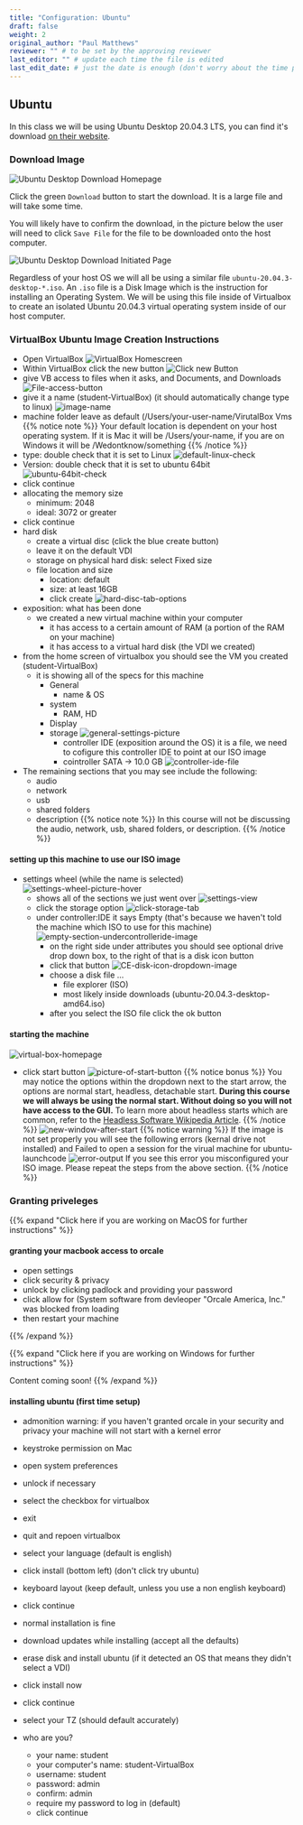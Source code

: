 ```yaml
---
title: "Configuration: Ubuntu"
draft: false
weight: 2
original_author: "Paul Matthews" 
reviewer: "" # to be set by the approving reviewer
last_editor: "" # update each time the file is edited
last_edit_date: # just the date is enough (don't worry about the time portion)
---
```


## Ubuntu

In this class we will be using Ubuntu Desktop 20.04.3 LTS, you can find it's download [on their website](https://ubuntu.com/download/desktop).

### Download Image

![Ubuntu Desktop Download Homepage](pictures/ubuntu-download-desktop.png)

Click the green `Download` button to start the download. It is a large file and will take some time.

You will likely have to confirm the download, in the picture below the user will need to click `Save File` for the file to be downloaded onto the host computer.

![Ubuntu Desktop Download Initiated Page](pictures/ubuntu-download.png)

Regardless of your host OS we will all be using a similar file `ubuntu-20.04.3-desktop-*.iso`. An `.iso` file is a Disk Image which is the instruction for installing an Operating System. We will be using this file inside of Virtualbox to create an isolated Ubuntu 20.04.3 virtual operating system inside of our host computer.

### VirtualBox Ubuntu Image Creation Instructions

- Open VirtualBox
![VirtualBox Homescreen](pictures/virtualbox-homepage.png?classes=border)
- Within VirtualBox click the new  button
![Click new Button](pictures/click-new-button.png?classes=border)
- give VB access to files when it asks, and Documents, and Downloads
![File-access-button](pictures/file-access-button.png?classes=border)
- give it a name (student-VirtualBox) (it should automatically change type to linux)
![image-name](pictures/image-name.png?classes=border)
- machine folder leave as default (/Users/your-user-name/VirutalBox Vms
{{% notice note %}}
Your default location is dependent on your host operating system. If it is Mac it will be /Users/your-name, if you are on Windows it will be /Wedontknow/something
{{% /notice %}}
- type: double check that it is set to Linux
![default-linux-check](pictures/default-linux-check.png?classes=border)
- Version: double check that it is set to ubuntu 64bit
![ubuntu-64bit-check](pictures/ubuntu-64bit-check.png?classes=border)
- click continue
- allocating the memory size
  - minimum: 2048
  - ideal: 3072 or greater
- click continue
- hard disk
  - create a virtual disc (click the blue create button)
  - leave it on the default VDI
  - storage on physical hard disk: select Fixed size
  - file location and size
    - location: default
    - size: at least 16GB
    - click create
![hard-disc-tab-options](pictures/hard-disc-tab-options.png?classes=border)
- exposition: what has been done
  - we created a new virtual machine within your computer
    - it has access to a certain amount of RAM (a portion of the RAM on your machine)
    - it has access to a virtual hard disk (the VDI we created)
- from the home screen of virtualbox you should see the VM you created (student-VirtualBox)
  - it is showing all of the specs for this machine
    - General
      - name & OS
    - system
      - RAM, HD    
    - Display
    - storage
![general-settings-picture](pictures/general-settings-picture.png?classes=border)
      - controller IDE (exposition around the OS) it is a file, we need to cofigure this controller IDE to point at our ISO image
      - cointroller SATA -> 10.0 GB
![controller-ide-file](pictures/controller-ide-file.png?classes=border)
 - The remaining sections that you may see include the following:
    - audio
    - network
    - usb
    - shared folders
    - description
{{% notice note %}}
In this course will not be discussing the audio, network, usb, shared folders, or description.
{{% /notice %}}

#### setting up this machine to use our ISO image

- settings wheel (while the name is selected)
![settings-wheel-picture-hover](pictures/settings-wheel-picture.png?classes=border)
  - shows all of the sections we just went over
![settings-view](pictures/settings-view.png?classes=border)
  - click the storage option
![click-storage-tab](pictures/click-storage-tab.png?classes=border)
  - under controller:IDE it says Empty (that's because we haven't told the machine which ISO to use for this machine)
![empty-section-undercontrolleride-image](pictures/empty-section-undercontrolleride-image.png?classes=border)
    - on the right side under attributes you should see optional drive drop down box, to the right of that is a disk icon button
    - click that button
![CE-disk-icon-dropdown-image](pictures/CE-disk-icon-dropdown-image.png?classes=border)
    - choose a disk file ...
      - file explorer (ISO)
      - most likely inside downloads (ubuntu-20.04.3-desktop-amd64.iso)
    - after you select the ISO file click the ok button



#### starting the machine

![virtual-box-homepage](pictures/virtual-box-homepage.png?classes=border)
- click start button
![picture-of-start-button](pictures/picture-of-start-button.png?classes=border)
{{% notice bonus %}}
You may notice the options within the dropdown next to the start arrow, the options are normal start, headless, detachable start. **During this course we will always be using the normal start. Without doing so you will not have access to the GUI.** To learn more about headless starts which are common, refer to the [Headless Software Wikipedia Article](https://en.wikipedia.org/wiki/Headless_software).
{{% /notice %}}
![new-window-after-start](pictures/new-window-after-start.png?classes=border)
{{% notice warning %}}
If the image is not set properly you will see the following errors (kernal drive not installed) and Failed to open a session for the virual machine for ubuntu-launchcode
![error-output](pictures/error-output.png?classes=border)
If you see this error you misconfigured your ISO image. Please repeat the steps from the above section.
{{% /notice %}}


### Granting priveleges

{{% expand "Click here if you are working on MacOS for further instructions" %}}

#### granting your macbook access to orcale

- open settings
- click security & privacy
- unlock by clicking padlock and providing your password
- click allow for (System software from devleoper "Orcale America, Inc." was blocked from loading
- then restart your machine

{{% /expand %}}

{{% expand "Click here if you are working on Windows for further instructions" %}}
<!-- TODO: Double check security permissions for windows OS -->
Content coming soon!
{{% /expand %}}

#### installing ubuntu (first time setup)

- admonition warning: if you haven't granted orcale in your security and privacy your machine will not start with a kernel error

- keystroke permission on Mac
- open system preferences
- unlock if necessary
- select the checkbox for virtualbox
- exit
- quit and repoen virtualbox

- select your language (default is english)
- click install (bottom left) (don't click try ubuntu)
- keyboard layout (keep default, unless you use a non english keyboard)
- click continue
- normal installation is fine
- download updates while installing (accept all the defaults)
- erase disk and install ubuntu (if it detected an OS that means they didn't select a VDI)
- click install now
- click continue
- select your TZ (should default accurately)
- who are you?
  - your name: student
  - your computer's name: student-VirtualBox
  - username: student
  - password: admin
  - confirm: admin
  - require my password to log in (default)
  - click continue
